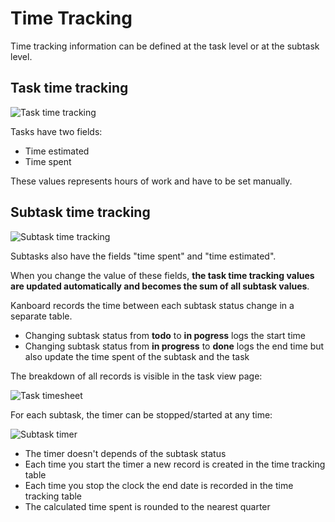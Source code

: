 Time Tracking
=============

Time tracking information can be defined at the task level or at the subtask level.

Task time tracking
------------------

![Task time tracking](http://kanboard.net/screenshots/documentation/task-time-tracking.png)

Tasks have two fields:

- Time estimated
- Time spent

These values represents hours of work and have to be set manually.

Subtask time tracking
---------------------

![Subtask time tracking](http://kanboard.net/screenshots/documentation/subtask-time-tracking.png)

Subtasks also have the fields "time spent" and "time estimated".

When you change the value of these fields, **the task time tracking values are updated automatically and becomes the sum of all subtask values**.

Kanboard records the time between each subtask status change in a separate table.

- Changing subtask status from **todo** to **in pogress** logs the start time
- Changing subtask status from **in progress** to **done** logs the end time but also update the time spent of the subtask and the task

The breakdown of all records is visible in the task view page:

![Task timesheet](http://kanboard.net/screenshots/documentation/task-timesheet.png)

For each subtask, the timer can be stopped/started at any time:

![Subtask timer](http://kanboard.net/screenshots/documentation/subtask-timer.png)

- The timer doesn't depends of the subtask status
- Each time you start the timer a new record is created in the time tracking table
- Each time you stop the clock the end date is recorded in the time tracking table
- The calculated time spent is rounded to the nearest quarter
